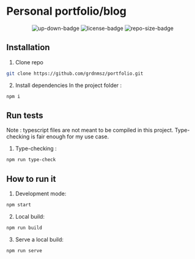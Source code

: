# Personal portfolio/blog
<p align="center">
  <img src="https://img.shields.io/website-up-down-green-red/https/gordonmes.dev.svg?label=gordonmes.dev" alt="up-down-badge"/>
  <img src="https://img.shields.io/github/license/grdnmsz/portfolio" alt="license-badge">
  <img src="https://img.shields.io/github/repo-size/grdnmsz/portfolio" alt="repo-size-badge">
</p>

## Installation

1. Clone repo

```bash
git clone https://github.com/grdnmsz/portfolio.git
```

2. Install dependencies
   In the project folder :

```bash
npm i
```

## Run tests

Note : typescript files are not meant to be compiled in this project. Type-checking is fair enough for my use case.

1. Type-checking :

```bash
npm run type-check
```

## How to run it

1. Development mode:

```bash
npm start
```

2. Local build:

```bash
npm run build
```

3. Serve a local build:

```bash
npm run serve
```
